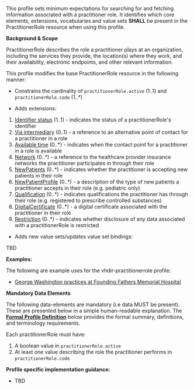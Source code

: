 This profile sets minimum expectations for searching for and fetching information associated with a practitioner role. It identifies which core elements, extensions, vocabularies and value sets **SHALL** be present in the PractitionerRole resource when using this profile.

**Background & Scope**

PractitionerRole describes the role a practitioner plays at an organization, including the services they provide, the location(s) where they work, and their availability, electronic endpoints, and other relevant information.

This profile modifies the base PractitionerRole resource in the following manner:

*  Constrains the cardinality of `practitionerRole.active` (1..1) and `practitionerRole.code` (1..*)

*  Adds extensions:

1.  [Identifier status](StructureDefinition-identifier-status.html) (1..1) - indicates the status of a practitionerRole's identifier
1.  [Via intermediary](StructureDefinition-contactpoint-viaintermediary.html) (0..1) - a reference to an alternative point of contact for a practitioner in a role
1.  [Available time](StructureDefinition-contactpoint-availabletime.html) (0..*) - indicates when the contact point for a practitioner in a role is available
1.  [Network](StructureDefinition-network-reference.html) (0..*) - a reference to the healthcare provider insurance networks the practitioner participates in through their role
1.  [NewPatients](StructureDefinition-newpatients.html) (0..*) - indicates whether the practitioner is accepting new patients in their role
1.  [NewPatientProfile](StructureDefinition-newpatientprofile.html) (0..*) - a description of the type of new patients a practitioner accepts in their role (e.g. pediatric only)
1.  [Qualification](StructureDefinition-qualification.html) (0..*) - indicates qualifications the practitioner has through their role (e.g. registered to prescribe controlled substances)
1.  [DigitalCertificate](StructureDefinition-digitalcertificate.html) (0..*) - a digital certificate associated with the practitioner in their role
1.  [Restriction](StructureDefinition-usage-restriction.html) (0..*) - indicates whether disclosure of any data associated with a practitionerRole is restricted

*  Adds new value sets/updates value set bindings:

TBD


**Examples:**

The following are example uses for the vhdir-practitionerrole profile:

-  [George Washington practices at Founding Fathers Memorial Hospital](PractitionerRole-practitionerrole1.html)


**Mandatory Data Elements**

The following data-elements are mandatory (i.e data MUST be present). These are presented below in a simple human-readable explanation. The [**Formal Profile Definition**](#profile) below provides the  formal summary, definitions, and  terminology requirements.  

Each practitionerRole must have:

1.  A boolean value in `practitionerRole.active`
1.  At least one value describing the role the practitioner performs in `practitionerRole.code`


**Profile specific implementation guidance:**

- TBD
